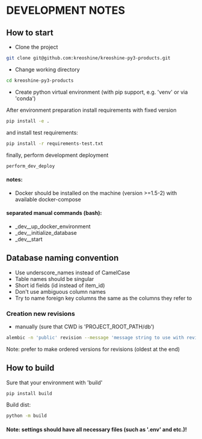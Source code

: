 # DEVELOPMENT NOTES

## How to start

- Clone the project
```bash
git clone git@github.com:kreoshine/kreoshine-py3-products.git
```

- Change working directory
```bash
cd kreoshine-py3-products
```

- Create python virtual environment (with pip support, e.g. 'venv' or via 'conda')

After environment preparation install requirements with fixed version
``` bash
pip install -e .
```
and install test requirements:
``` bash
pip install -r requirements-test.txt
```

finally, perform development deployment
``` bash
perform_dev_deploy
```

#### notes:

- Docker should be installed on the machine (version >=1.5-2) with available docker-compose

#### separated manual commands (bash):
- _dev__up_docker_environment
- _dev__initialize_database
- _dev__start

## Database naming convention
- Use underscore_names instead of CamelCase
- Table names should be singular
- Short id fields (id instead of item_id)
- Don't use ambiguous column names
- Try to name foreign key columns the same as the columns they refer to

### Creation new revisions
- manually (sure that CWD is 'PROJECT_ROOT_PATH/db')
```bash
alembic -n 'public' revision --message 'message string to use with revision'
```
Note: prefer to make ordered versions for revisions (oldest at the end)

## How to build

Sure that your environment with 'build'
``` bash
pip install build
```

Build dist:
``` bash
python -m build
```

#### Note: settings should have all necessary files (such as '.env' and etc.)!